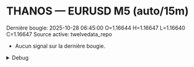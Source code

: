 # THANOS — EURUSD M5 (auto/15m)
Dernière bougie: 2025-10-28 06:45:00  O=1.16644  H=1.16647  L=1.16640  C=1.16647
Source active: twelvedata_repo

- Aucun signal sur la dernière bougie.

<details><summary>Debug</summary>

- TD_API_KEY manquant.

</details>